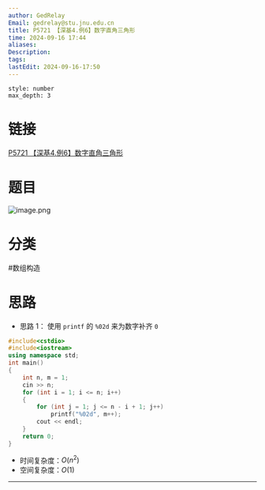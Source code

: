 ```yaml
---
author: GedRelay
Email: gedrelay@stu.jnu.edu.cn
title: P5721 【深基4.例6】数字直角三角形
time: 2024-09-16 17:44
aliases: 
Description: 
tags: 
lastEdit: 2024-09-16-17:50
---
```


```toc
style: number
max_depth: 3
```

# 链接
[P5721 【深基4.例6】数字直角三角形](https://www.luogu.com.cn/problem/P5721) 

# 题目
![image.png](https://ged-pic-bed.oss-cn-guangzhou.aliyuncs.com/img/202409161744264.png)


# 分类
#数组构造 

# 思路
- 思路 1：
使用 `printf` 的 `%02d` 来为数字补齐 `0` 


```cpp
#include<cstdio>
#include<iostream>
using namespace std;
int main()
{
	int n, m = 1;
	cin >> n;
	for (int i = 1; i <= n; i++)
	{
		for (int j = 1; j <= n - i + 1; j++)
			printf("%02d", m++);
		cout << endl;
	}
	return 0;
}
```


- 时间复杂度：${O\left( n^{2}  \right)  }$ 
- 空间复杂度：${O\left( 1 \right)  }$ 


---

